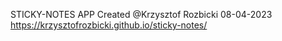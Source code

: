 STICKY-NOTES APP Created @Krzysztof Rozbicki 08-04-2023
https://krzysztofrozbicki.github.io/sticky-notes/
